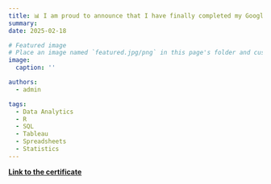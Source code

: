 ```yaml
---
title: 📊 I am proud to announce that I have finally completed my Google Data Analytics certification through Coursera platform.
summary: 
date: 2025-02-18

# Featured image
# Place an image named `featured.jpg/png` in this page's folder and customize its options here.
image:
  caption: ''

authors:
  - admin

tags:
  - Data Analytics
  - R
  - SQL
  - Tableau
  - Spreadsheets
  - Statistics
---
```










[**Link to the certificate**](https://coursera.org/share/a9bd3421c968b44d3ac69780aba60984)